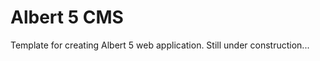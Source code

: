 Albert 5 CMS
============

Template for creating Albert 5 web application.
Still under construction...